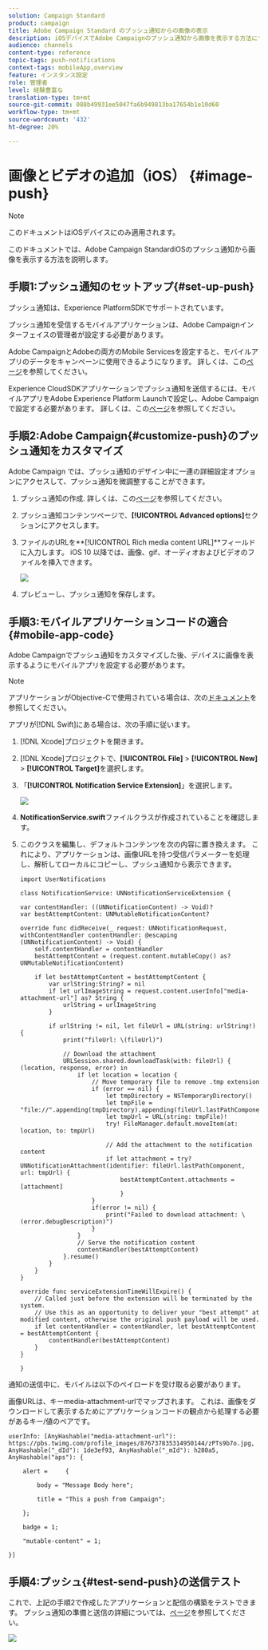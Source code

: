 ```yaml
---
solution: Campaign Standard
product: campaign
title: Adobe Campaign Standard のプッシュ通知からの画像の表示
description: iOSデバイスでAdobe Campaignのプッシュ通知から画像を表示する方法について説明します。
audience: channels
content-type: reference
topic-tags: push-notifications
context-tags: mobileApp,overview
feature: インスタンス設定
role: 管理者
level: 経験豊富な
translation-type: tm+mt
source-git-commit: 088b49931ee5047fa6b949813ba17654b1e10d60
workflow-type: tm+mt
source-wordcount: '432'
ht-degree: 20%

---
```



# 画像とビデオの追加（iOS） {#image-push}

>[!NOTE]
>
>このドキュメントはiOSデバイスにのみ適用されます。

このドキュメントでは、Adobe Campaign StandardiOSのプッシュ通知から画像を表示する方法を説明します。

## 手順1:プッシュ通知のセットアップ{#set-up-push}

プッシュ通知は、Experience PlatformSDKでサポートされています。

プッシュ通知を受信するモバイルアプリケーションは、Adobe Campaignインターフェイスの管理者が設定する必要があります。

Adobe CampaignとAdobeの両方のMobile Servicesを設定すると、モバイルアプリのデータをキャンペーンに使用できるようになります。 詳しくは、この[ページ](https://helpx.adobe.com/jp/campaign/kb/configuring-app-sdk.html)を参照してください。

Experience CloudSDKアプリケーションでプッシュ通知を送信するには、モバイルアプリをAdobe Experience Platform Launchで設定し、Adobe Campaignで設定する必要があります。 詳しくは、この[ページ](https://helpx.adobe.com/jp/campaign/kb/configuring-app-sdk.html#ChannelspecificapplicationconfigurationinAdobeCampaign)を参照してください。

## 手順2:Adobe Campaign{#customize-push}のプッシュ通知をカスタマイズ

Adobe Campaign では、プッシュ通知のデザイン中に一連の詳細設定オプションにアクセスして、プッシュ通知を微調整することができます。

1. プッシュ通知の作成. 詳しくは、この[ページ](../../channels/using/preparing-and-sending-a-push-notification.md)を参照してください。

1. プッシュ通知コンテンツページで、**[!UICONTROL Advanced options]**&#x200B;セクションにアクセスします。

1. ファイルのURLを&#x200B;**[!UICONTROL Rich media content URL]**フィールドに入力します。
iOS 10 以降では、画像、gif、オーディオおよびビデオのファイルを挿入できます。

   ![](assets/push_notif_advanced_6.png)

1. プレビューし、プッシュ通知を保存します。

## 手順3:モバイルアプリケーションコードの適合{#mobile-app-code}

Adobe Campaignでプッシュ通知をカスタマイズした後、デバイスに画像を表示するようにモバイルアプリを設定する必要があります。

>[!NOTE]
>
>アプリケーションがObjective-Cで使用されている場合は、次の[ドキュメント](https://docs.adobe.com/content/help/en/mobile-services/ios/messaging-ios/push-messaging/c-set-up-rich-push-notif-ios.html)を参照してください。

アプリが[!DNL Swift]にある場合は、次の手順に従います。

1. [!DNL Xcode]プロジェクトを開きます。

1. [!DNL Xcode]プロジェクトで、**[!UICONTROL File]** > **[!UICONTROL New]** > **[!UICONTROL Target]**&#x200B;を選択します。

1. 「**[!UICONTROL Notification Service Extension]**」を選択します。

   ![](assets/push_notif_advanced_12.png)

1. **NotificationService.swift**&#x200B;ファイルクラスが作成されていることを確認します。

1. このクラスを編集し、デフォルトコンテンツを次の内容に置き換えます。
これにより、アプリケーションは、画像URLを持つ受信パラメーターを処理し、解析してローカルにコピーし、プッシュ通知から表示できます。

   ```
   import UserNotifications
   
   class NotificationService: UNNotificationServiceExtension {
   
   var contentHandler: ((UNNotificationContent) -> Void)?
   var bestAttemptContent: UNMutableNotificationContent?
   
   override func didReceive(_ request: UNNotificationRequest, withContentHandler contentHandler: @escaping (UNNotificationContent) -> Void) {
       self.contentHandler = contentHandler
       bestAttemptContent = (request.content.mutableCopy() as? UNMutableNotificationContent)
   
       if let bestAttemptContent = bestAttemptContent {
           var urlString:String? = nil
           if let urlImageString = request.content.userInfo["media-attachment-url"] as? String {
               urlString = urlImageString
           }
   
           if urlString != nil, let fileUrl = URL(string: urlString!) {
               print("fileUrl: \(fileUrl)")
   
               // Download the attachment
               URLSession.shared.downloadTask(with: fileUrl) { (location, response, error) in
                   if let location = location {
                       // Move temporary file to remove .tmp extension
                       if (error == nil) {
                           let tmpDirectory = NSTemporaryDirectory()
                           let tmpFile = "file://".appending(tmpDirectory).appending(fileUrl.lastPathComponent)
                           let tmpUrl = URL(string: tmpFile)!
                           try! FileManager.default.moveItem(at: location, to: tmpUrl)
   
                           // Add the attachment to the notification content
                           if let attachment = try? UNNotificationAttachment(identifier: fileUrl.lastPathComponent, url: tmpUrl) {
                               bestAttemptContent.attachments = [attachment]
                               }
                       }
                       if(error != nil) {
                           print("Failed to download attachment: \(error.debugDescription)")
                       }
                   }
                   // Serve the notification content
                   contentHandler(bestAttemptContent)
               }.resume()
           }
       }
   }
   
   override func serviceExtensionTimeWillExpire() {
       // Called just before the extension will be terminated by the system.
       // Use this as an opportunity to deliver your "best attempt" at modified content, otherwise the original push payload will be used.
       if let contentHandler = contentHandler, let bestAttemptContent = bestAttemptContent {
           contentHandler(bestAttemptContent)
       }
   }
   
   }
   ```

通知の送信中に、モバイルは以下のペイロードを受け取る必要があります。

画像URLは、キーmedia-attachment-urlでマップされます。 これは、画像をダウンロードして表示するためにアプリケーションコードの観点から処理する必要があるキー/値のペアです。

```
userInfo: [AnyHashable("media-attachment-url"): https://pbs.twimg.com/profile_images/876737835314950144/zPTs9b7o.jpg, AnyHashable("_dId"): 1de3ef93, AnyHashable("_mId"): h280a5, AnyHashable("aps"): {
 
    alert =     {
 
        body = "Message Body here";
 
        title = "This a push from Campaign";
 
    };
 
    badge = 1;
 
    "mutable-content" = 1;
 
}]
```

## 手順4:プッシュ{#test-send-push}の送信テスト

これで、上記の手順2で作成したアプリケーションと配信の構築をテストできます。 プッシュ通知の準備と送信の詳細については、[ページ](../../channels/using/preparing-and-sending-a-push-notification.md)を参照してください。

![](assets/push_notif_advanced_34.png)

